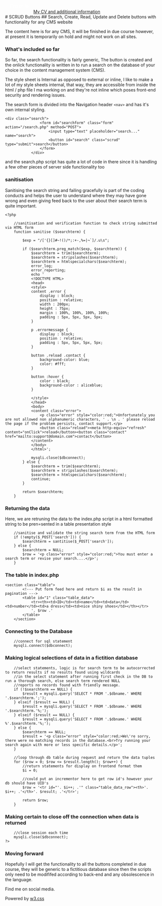 <style>
/* The dropdown container */
.dropdown {
  float: left;
  overflow: hidden;
}
/* Dropdown button */
.dropdown .dropbtn {
  font-size: 16px;
  border: none;
  outline: none;
  color: white;
  padding: 14px 16px;
  background-color: inherit;
  font-family: inherit; /* Important for vertical align on mobile phones */
  margin: 0; /* Important for vertical align on mobile phones */
}
/* Add a red background color to navbar links on hover */
.navbar a:hover, .dropdown:hover .dropbtn {
    background-color: aliceblue;
    color: teal;
  }
  /* Dropdown content (hidden by default) */
.dropdown-content {
  display: none;
  position: absolute;
  background-color: teal;
  min-width: 160px;
  box-shadow: 0px 8px 16px 0px rgba(0,0,0,0.2);
  z-index: 1;
}
/* Links inside the dropdown */
.dropdown-content a {
  float: none;
  color: aliceblue;
  padding: 12px 16px;
  text-decoration: none;
  display: block;
  text-align: left;
}
/* Add a grey background color to dropdown links on hover */
.dropdown-content a:hover {
  background-color: #ddd;
}
/* Show the dropdown menu on hover */
.dropdown:hover .dropdown-content {
  display: block;
}
</style>
<nav class="w3-container w3-teal w3-center w3-margin-top">
    <div class="dropdown">
        <button class="dropbtn">Projects
          <i class="fa fa-caret-down"></i>
        </button>
        <div class="dropdown-content">
          <a href="https://russc-xer0n3.github.io/Tumor-Probability">Tumor probability</a>
          <a href="https://russc-xer0n3.github.io/NetPCaC">NetPCaC</a>
          <a href="https://russc-xer0n3.github.io/LANDROVER">LANDROVER</a>
          <a href="https://russc-xer0n3.github.io/MAC">MAC Address</a>
          <a href="https://russc-xer0n3.github.io/SCRUD">SCRUD</a>
          <a href="https://russc-xer0n3.github.io/Remove">Code Syntax Removal</a>
          <a href="https://russc-xer0n3.github.io/PassGen">PassGen</a>
          <a href="https://russc-xer0n3.github.io/C_Shapes">C Programming Shapes</a>
          <a href="https://russc-xer0n3.github.io/Shapes---python">Python Shapes and space</a>
          <a href="https://russc-xer0n3.github.io/The-old-Fusion-Repository">Fusion?</a>
          <a href="https://russc-xer0n3.github.io/The-Russian-Wedding-Rings">The Russian Wedding Rings</a>
          <a href="https://russc-xer0n3.github.io/QBit-and-GParticulates">QBit and GParticulates</a>
          <a href="https://russc-xer0n3.github.io/Thyme-old">Thyme</a>
          <a href="https://russc-xer0n3.github.io/IP-Port">IP and Ports</a>
          <a href="https://russc-xer0n3.github.io/Xer0n3">Xer0n3</a>
          <a href="https://russc-xer0n3.github.io/ScrambledEggs">ScrambledEggs</a>
          <a href="https://russc-xer0n3.github.io/Py">Python Code</a>
        </div>
    </div>
    <br>
      <a href="https://www.facebook.com/profile.php?id=100075972987666"><i class="fa fa-facebook-official w3-hover-opacity"></i></a>
      <a href="https://www.instagram.com/russellclarke821"><i class="fa fa-instagram w3-hover-opacity"></i></a>
      <a href="https://www.pinterest.co.uk/russellclarke821/"><i class="fa fa-pinterest-p w3-hover-opacity"></i></a>
      <a href="https://twitter.com/Developing821"><i class="fa fa-twitter w3-hover-opacity"></i></a>
      <a href="https://www.linkedin.com/in/russell-clarke-09a1a5238"></a><i class="fa fa-linkedin w3-hover-opacity"></i>
      <br><a href="https://russc-xer0n3.github.io">My CV and additional information</a>
    <br>
</nav>
# SCRUD Buttons
## Search, Create, Read, Update and Delete buttons with functionality for any CMS website

The content here is for any CMS, it will be finished in due course however, at present it is temporarily on hold and might not work on all sites.

### What's included so far
So far, the search functionality is fairly generic, The button is created and the onlick functionality is written in to run a search on the database of your choice in the content management system (CMS).

The style sheet is Internal as opposed to external or inline, I like to make a lot of my style sheets internal, that way, they are accessible from inside the html / php file I ma working on and they're not inline which poses front-end security and rendering issues.

The search form is divided into the Navigation header ```<nav>``` and has it's own internal styling.

```
<div class="search">
                <form id="searchform" class="form" action="/search.php" method="POST">
                    <input type="text" placeholder="search..." name="search">
                    <button id="search" class="scrud" type="submit">search</button>
                </form>
            </div>
```
and the search.php script has quite a lot of code in there since it is handling a few other pieces of server side functionality too

### sanitisation
Sanitising the search string and failing gracefully is part of the coding conducts and helps the user to understand where they may have gone wrong and even giving feed back to the user about their search term is quite important.
```
<?php

    //sanitisation and verification function to check string submitted via HTML form
    function sanitise ($searchterm) {
        
        $exp = "/['{}[]#~!()/*;:+-,%=|¬`]/.u\s";

        if ($searchterm.preg_match($exp, $searchterm)) {
            $searchterm = trim($searchterm);
            $searchterm = stripslashes($searchterm);
            $searchterm = htmlspecialchars($searchterm);
            error_log;
            error_reporting;
            echo ' 
            <!DOCTYPE HTML>
            <head>
            <style>
            content .error {
                display : block;
                position : relative;
                width : 200px;
                height : 75px;
                margin : 100%, 100%, 100%, 100%;
                padding : 5px, 5px, 5px, 5px;
            }
    
            p .errormessage {
                display : block;
                position : relative;
                padding : 5px, 5px, 5px, 5px;
            }
    
            button .reload .contact {
                background-color: blue;
                color: #fff;
            }
    
            button :hover {
                color : black;
                background-color : aliceblue;
            }
    
            </style>
            </head>
            <body>
            <content class="error">
                <p class="error" style="color:red;">Unfortunately you are not allowed non alphanumeric characters, ' . \n . ' please reload the page if the problem persists, contact support.</p>
                <button class="reload"><meta http-equiv="refresh" content="onClick">reload</button><button class="contact" href="mailto:support@domain.com">contact</button>
            </content>
            </body>
            </html>';
            
            mysqli.close($dbconnect);
        } else {
            $searchterm = trim($searchterm);
            $searchterm = stripslashes($searchterm);
            $searchterm = htmlspecialchars($searchterm);
            continue;
        }
        
        return $searchterm;
    }
```

### Returning the data
Here, we are retruning the data to the index.php script in a html formatted string to be pren=sented in a table presentation style
```
    //sanitise and validate the string search term from the HTML form
    if (!empty($_POST['search'])) {
        $searchterm = santitise($_POST['search']);
    } else {
        $searchterm = NULL;
        $row = '<p class="error" style="color:red;">You must enter a search term or revise your search....</p>';
    }
```

### The table in index.php
```
<section class="table">
        <!--- Put form feed here and return $i as the result in pagination --->
        <table id="1" class="table_data">    
            <tr><th><td>ID</td><td>name</td><td>data</td><td>number</td><td>a dress</td><td>nice shiny shoes</td></th></tr>
            '. $row .'
        </table>
    </section>
```

### Connecting to the Database
```
    //connect for sql statement
    mysqli.connect($dbconnect);
```

### Making logical selections of data in a fictition database
```
    //select statements, logic is for search term to be autocorrected to return results if no results found using wildcards
    //in the select statement after running first check in the DB to run a thorough search, else search term rendered NULL
    //reports no records found with friendly message.
    if (!$searchterm == NULL) {
        $result = mysqli.query('SELECT * FROM '.$dbname.' WHERE '.$searchterm.';');
    } elseif ($result == NULL) {
        $result = mysqli.query('SELECT * FROM '.$dbname.' WHERE '.$searchterm.'%;');
    } elseif ($result == NULL) {
        $result = mysqli.query('SELECT * FROM '.$dbname.' WHERE %'.$searchterm.'%;');
    } else {
        $searchterm == NULL;
        $result = '<p class="error" style="color:red;>We\'re sorry, there were no matching records in the database.<br>Try running your search again with more or less specific details.</p>';
    }
    
    //loop through db table during request and return the data tuples
    for ($row = 0; $row <= $result.length(); $row++) {
        //return statements for display on frontend format them
        $i = 0;
        
        //could put an incrementor here to get row id's however your db should have UID's
        $row = '<tr id="'. $i++; .'" class="table_data_row"><th>'. $i++; .'</th>'. $result; .'</tr>';
        
        return $row;
    }
```

### Making certain to close off the connection when data is returned
```
    //close session each time
    mysqli.close($dbconnect);
?>
```

### Moving forward
Hopefully I will get the functionality to all the buttons completed in due course, they will be generic to a fictitious database since then the scripts only need to be modififed according to back-end and any obsolescence in the language.
<head>
    <meta content="text/html; charset=utf-8" http-equiv="Content-Type">
    <meta charset="UTF-8">
    <meta name="description" content="Projects and Portfolio">
    <meta name="keywords" content="HTML, CSS, JavaScript, PHP, MySQLi, Python, Java, C, C++, C#, Time, Shapes">
    <meta name="author" content="Russell Clarke">
    <meta name="viewport" content="width=device-width, initial-scale=1.0">
    <link rel="stylesheet" href="https://www.w3schools.com/w3css/4/w3.css">
    <link rel="stylesheet" href="https://fonts.googleapis.com/css?family=Roboto">
    <link rel="stylesheet" href="https://cdnjs.cloudflare.com/ajax/libs/font-awesome/4.7.0/css/font-awesome.min.css">
</head>
<footer class="w3-container w3-teal w3-center w3-margin-top">
  <p>Find me on social media.</p>
  <a href="https://www.facebook.com/profile.php?id=100075972987666"><i class="fa fa-facebook-official w3-hover-opacity"></i></a>
  <a href="https://www.instagram.com/russellclarke821"><i class="fa fa-instagram w3-hover-opacity"></i></a>
  <a href="https://www.pinterest.co.uk/russellclarke821/"><i class="fa fa-pinterest-p w3-hover-opacity"></i></a>
  <a href="https://twitter.com/Developing821"><i class="fa fa-twitter w3-hover-opacity"></i></a>
  <a href="https://www.linkedin.com/in/russell-clarke-09a1a5238"></a><i class="fa fa-linkedin w3-hover-opacity"></i>
  <p>Powered by <a href="https://www.w3schools.com/w3css/default.asp" target="_blank">w3.css</a></p>
</footer>
